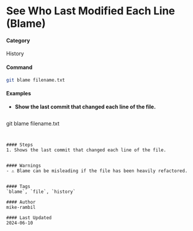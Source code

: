 # See Who Last Modified Each Line (Blame)


#### Category
History

#### Command
```sh
git blame filename.txt
```

#### Examples
- **Show the last commit that changed each line of the file.**

  ```sh
git blame filename.txt
```


#### Steps
1. Shows the last commit that changed each line of the file.


#### Warnings
- ⚠️ Blame can be misleading if the file has been heavily refactored.


#### Tags
`blame`, `file`, `history`

#### Author
mike-rambil

#### Last Updated
2024-06-10
